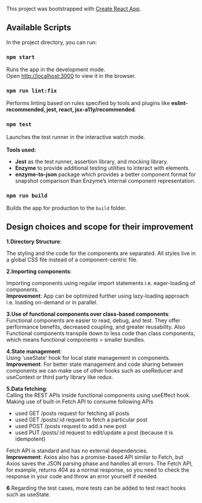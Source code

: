 This project was bootstrapped with [Create React App](https://github.com/facebook/create-react-app).

## Available Scripts

In the project directory, you can run:

### `npm start`

Runs the app in the development mode.<br />
Open [http://localhost:3000](http://localhost:3000) to view it in the browser.

### `npm run lint:fix`

Performs linting based on rules specified by tools and plugins like **eslint-recommended, jest, react, jsx-a11y/recommended**.

### `npm test`

Launches the test runner in the interactive watch mode. <br /><br/> **Tools used:**<br/> 
- **Jest** as the test runner, assertion library, and mocking library.<br/> 
- **Enzyme** to provide additional testing utilities to interact with elements.<br/> 
- **enzyme-to-json** package which provides a better component format for snapshot comparison than Enzyme’s internal component representation.<br />

### `npm run build`

Builds the app for production to the `build` folder.<br />

## Design choices and scope for their improvement
**1.Directory Structure**:<br/>

The styling and the code for the components are separated. All styles live in a global CSS file instead of a component-centric file.

**2.Importing components**:<br/>

Importing components using regular import statements i.e. eager-loading of components.<br/>
**Improvement**: App can be optimized further using lazy-loading approach i.e. loading on-demand or in parallel.<br/>

**3.Use of functional components over class-based components**:<br/>
Functional components are easier to read, debug, and test. They offer performance benefits, decreased coupling, and greater reusability.
Also Functional components transpile down to less code than class components, which means functional components = smaller bundles.<br/>

**4.State management**:<br/>
Using 'useState' hook for local state management in components.<br/>
**Improvement**: For better state management and code sharing between components we can make use of other hooks such as useReducer and useContext or third party library like redux.<br/>

**5.Data fetching**:<br/>
Calling the REST APIs inside functional components using useEffect hook. Making use of built-in Fetch API to consume following APIs<br/>
- used GET /posts request for fetching all posts
- used GET /posts/:id request to fetch a particular post 
- used POST /posts request to add a new post
- used PUT /posts/:id request to edit/update a post (because it is idempotent) <br/>

Fetch API is standard and has no external dependencies.<br/>
**Improvement**: Axios also has a promise-based API similar to Fetch, but Axios saves the JSON parsing phase and handles all errors. The Fetch API, for example, returns 404 as a normal response, so you need to check the response in your code and throw an error yourself if needed.<br/>

**6**.Regarding the test cases, more tests can be added to test react hooks such as useState.




